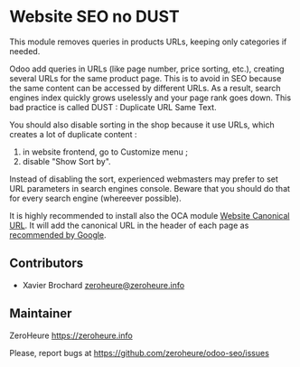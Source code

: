 # Website SEO no DUST

This module removes queries in products URLs, keeping only categories if needed.

Odoo add queries in URLs (like page number, price sorting, etc.), creating several 
URLs for the same product page. This is to avoid in SEO because the same content 
can be accessed by different URLs. As a result, search engines index quickly grows 
uselessly and your page rank goes down. This bad practice is called DUST : 
Duplicate URL Same Text. 

You should also disable sorting in the shop because it use URLs, which creates a lot of duplicate content :

1. in website frontend, go to Customize menu ;
2. disable "Show Sort by".

Instead of disabling the sort, experienced webmasters may prefer to set URL parameters in search engines console. Beware that you should do that for every search engine (whereever possible).

It is highly recommended to install also the OCA module [Website Canonical URL](https://github.com/OCA/website/tree/11.0/website_canonical_url). It will add the canonical URL in the header of each page as [recommended by Google](https://support.google.com/webmasters/answer/139066).

## Contributors

- Xavier Brochard zeroheure@zeroheure.info

## Maintainer

ZeroHeure
https://zeroheure.info

Please, report bugs at https://github.com/zeroheure/odoo-seo/issues


